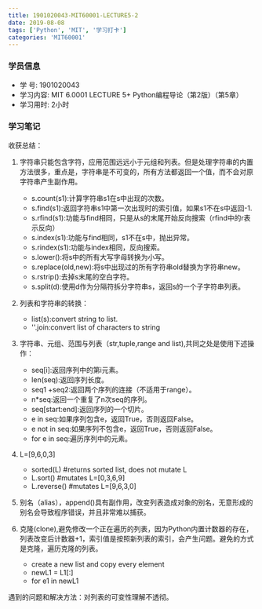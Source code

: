```yaml
---
title: 1901020043-MIT60001-LECTURE5-2
date: 2019-08-08
tags: ['Python', 'MIT', '学习打卡']
categories: 'MIT60001'
---
```


### 学员信息

- 学    号: 1901020043
- 学习内容: MIT 6.0001 LECTURE 5+ Python编程导论（第2版）（第5章）
- 学习用时: 2小时

### 学习笔记

收获总结：

1. 字符串只能包含字符，应用范围远远小于元组和列表。但是处理字符串的内置方法很多，重点是，字符串是不可变的，所有方法都返回一个值，而不会对原字符串产生副作用。 
   - s.count(s1):计算字符串s1在s中出现的次数。
   - s.find(s1):返回字符串s1中第一次出现时的索引值，如果s1不在s中返回-1.
   - s.rfind(s1):功能与find相同，只是从s的末尾开始反向搜索（rfind中的r表示反向）
   - s.index(s1):功能与find相同，s1不在s中，抛出异常。
   - s.rindex(s1):功能与index相同，反向搜索。
   - s.lower():将s中的所有大写字母转换为小写。
   - s.replace(old,new):将s中出现过的所有字符串old替换为字符串new。
   - s.rstrip():去掉s末尾的空白字符。
   - s.split(d):使用d作为分隔符拆分字符串s，返回s的一个子字符串列表。

2. 列表和字符串的转换：
   - list(s):convert string to list.
   - ''.join:convert list of characters to string

3. 字符串、元组、范围与列表（str,tuple,range and list),共同之处是使用下述操作：
   - seq[i]:返回序列中的第i元素。
   - len(seq):返回序列长度。
   - seq1 +seq2:返回两个序列的连接（不适用于range）。
   - n*seq:返回一个重复了n次seq的序列。
   - seq[start:end]:返回序列的一个切片。
   - e in seq:如果序列包含e，返回True，否则返回False。
   - e not in seq:如果序列不包含e，返回True，否则返回False。
   - for e in seq:遍历序列中的元素。

4. L=[9,6,0,3]
   - sorted(L) #returns sorted list, does not mutate L
   - L.sort() #mutates L=[0,3,6,9]
   - L.reverse() #mutates L=[9,6,3,0]

5. 别名（alias），append()具有副作用，改变列表造成对象的别名，无意形成的别名会导致程序错误，并且非常难以捕获。

6. 克隆(clone),避免修改一个正在遍历的列表，因为Python内置计数器的存在，列表改变后计数器+1，索引值是按照新列表的索引，会产生问题。避免的方式是克隆，遍历克隆的列表。
   - create a new list and copy every element 
   - newL1 = L1[:]
   - for e1 in newL1





遇到的问题和解决方法：对列表的可变性理解不透彻。
